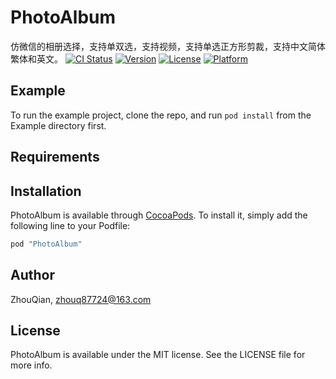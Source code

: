 # PhotoAlbum

仿微信的相册选择，支持单双选，支持视频，支持单选正方形剪裁，支持中文简体繁体和英文。
[![CI Status](http://img.shields.io/travis/ZhouQian/PhotoAlbum.svg?style=flat)](https://travis-ci.org/ZhouQian/PhotoAlbum)
[![Version](https://img.shields.io/cocoapods/v/PhotoAlbum.svg?style=flat)](http://cocoapods.org/pods/PhotoAlbum)
[![License](https://img.shields.io/cocoapods/l/PhotoAlbum.svg?style=flat)](http://cocoapods.org/pods/PhotoAlbum)
[![Platform](https://img.shields.io/cocoapods/p/PhotoAlbum.svg?style=flat)](http://cocoapods.org/pods/PhotoAlbum)

## Example

To run the example project, clone the repo, and run `pod install` from the Example directory first.

## Requirements

## Installation

PhotoAlbum is available through [CocoaPods](http://cocoapods.org). To install
it, simply add the following line to your Podfile:

```ruby
pod "PhotoAlbum"
```

## Author

ZhouQian, zhouq87724@163.com

## License

PhotoAlbum is available under the MIT license. See the LICENSE file for more info.
